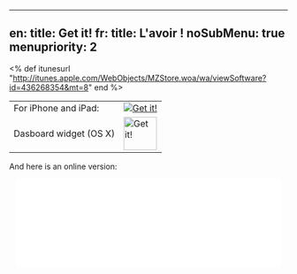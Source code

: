 -----
en: title: Get it!
fr: title: L'avoir !
noSubMenu: true
menupriority: 2
-----
<% 
def itunesurl
    "http://itunes.apple.com/WebObjects/MZStore.woa/wa/viewSoftware?id=436268354&mt=8" 
end
%>

<table>
<tr>
    <td>For iPhone and iPad:</td> 
    <td><a href="<%=itunesurl%>" class="right"><img src="/img/main/Available_appstore.png" alt="Get it!"/></a></td>
</tr>
<tr>
    <td> Dasboard widget (OS X) </td>
    <td>
        <a href="/files/YPassword-1.8.zip">
            <img src="/img/getit/Dashboard_icon.png" alt="Get it!" height="60px" />
        </a>
    </td>
</tr>
</table>

And here is an online version:

<div style="text-align: center">
<iframe src="/ypassword_widget/index.html" width="480" height="160" frameborder="0" scrolling="no">
en:  <p>Your browser does not support <code>iframes</code>.</p>
fr:  <p>Votre navigateur ne supporte pas les <code>iframes</code>.</p>
</iframe>
</div>
